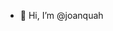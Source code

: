 - 👋 Hi, I’m @joanquah
<!---
joanquah/joanquah is a ✨ special ✨ repository because its `README.md` (this file) appears on your GitHub profile.
You can click the Preview link to take a look at your changes.
--->
